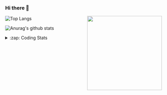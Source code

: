 ### Hi there 👋

<!--
**tao8687/tao8687** is a ✨ _special_ ✨ repository because its `README.md` (this file) appears on your GitHub profile.

Here are some ideas to get you started:

- 🔭 I’m currently working on ...
- 🌱 I’m currently learning ...
- 👯 I’m looking to collaborate on ...
- 🤔 I’m looking for help with ...
- 💬 Ask me about ...
- 📫 How to reach me: ...
- 😄 Pronouns: ...
- ⚡ Fun fact: ...
-->

<img align='right' src="https://media.giphy.com/media/M9gbBd9nbDrOTu1Mqx/giphy.gif" width="240">

  
![Top Langs](https://github-readme-stats.vercel.app/api/top-langs/?username=tao8687&layout=compact&title_color=23238E&text_color=A67D3D)

![Anurag's github stats](https://github-readme-stats.vercel.app/api?username=tao8687&show_icons=true&&text_color=A67D3D&title_color=23238E&show_icons=false&count_private=true&hide=stars)

<details>
  <summary>:zap: Coding Stats</summary>
  <br>
    
<!--START_SECTION:waka-->

```txt
From: 29 November 2023 - To: 06 December 2023

C++           1 hr 49 mins    ███████░░░░░░░░░░░░░░░░░░   28.16 %
CMake         1 hr 35 mins    ██████░░░░░░░░░░░░░░░░░░░   24.63 %
Markdown      1 hr 30 mins    █████▓░░░░░░░░░░░░░░░░░░░   23.23 %
Other         45 mins         ███░░░░░░░░░░░░░░░░░░░░░░   11.64 %
XML           15 mins         █░░░░░░░░░░░░░░░░░░░░░░░░   03.86 %
```

<!--END_SECTION:waka-->
</details>
